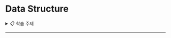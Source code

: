 # Data Structure

<details>
<summary>📋 학습 주제</summary>
  <!-- 예시: - [API](#API) -->
  
</details>

---

<!-- 예시:  ### API -->


